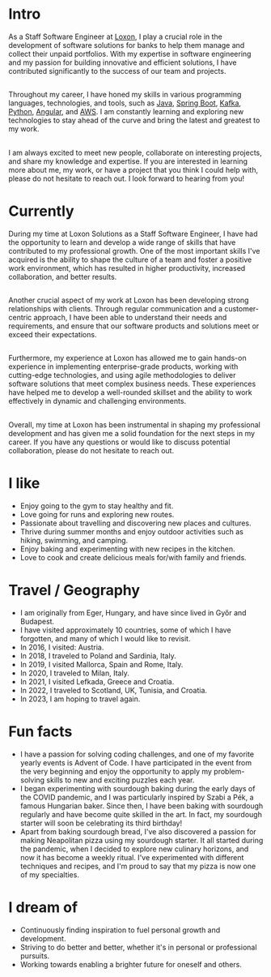 # Intro

As a Staff Software Engineer at [Loxon](https://www.loxon.eu/), I play a crucial role in the development of software solutions for banks to help them
manage and collect their unpaid portfolios. With my expertise in software engineering and my passion for building innovative and efficient solutions,
I have contributed significantly to the success of our team and projects.

##

Throughout my career, I have honed my skills in various programming languages, technologies, and tools, such as
[Java](https://www.oracle.com/uk/java/), [Spring Boot](https://spring.io/), [Kafka](https://kafka.apache.org/),
[Python](https://www.python.org/), [Angular](https://angular.io/), and [AWS](https://aws.amazon.com/). I am
constantly learning and exploring new technologies to stay ahead of the curve and bring the latest and greatest to my work.

##

I am always excited to meet new people, collaborate on interesting projects, and share my knowledge and expertise. If you are interested in learning
more about me, my work, or have a project that you think I could help with, please do not hesitate to reach out. I look forward to hearing from you!

# Currently

During my time at Loxon Solutions as a Staff Software Engineer, I have had the opportunity to learn and develop a wide range of skills that have
contributed to my professional growth. One of the most important skills I've acquired is the ability to shape the culture of a team and foster a
positive work environment, which has resulted in higher productivity, increased collaboration, and better results.

##

Another crucial aspect of my work at Loxon has been developing strong relationships with clients. Through regular communication and a customer-centric
approach, I have been able to understand their needs and requirements, and ensure that our software products and solutions meet or exceed their
expectations.

##

Furthermore, my experience at Loxon has allowed me to gain hands-on experience in implementing enterprise-grade products, working with cutting-edge
technologies, and using agile methodologies to deliver software solutions that meet complex business needs. These experiences have helped me to
develop a well-rounded skillset and the ability to work effectively in dynamic and challenging environments.

##

Overall, my time at Loxon has been instrumental in shaping my professional development and has given me a solid foundation for the next steps in my
career. If you have any questions or would like to discuss potential collaboration, please do not hesitate to reach out.

# I like

- Enjoy going to the gym to stay healthy and fit.
- Love going for runs and exploring new routes.
- Passionate about travelling and discovering new places and cultures.
- Thrive during summer months and enjoy outdoor activities such as hiking, swimming, and camping.
- Enjoy baking and experimenting with new recipes in the kitchen.
- Love to cook and create delicious meals for/with family and friends.

# Travel / Geography

- I am originally from Eger, Hungary, and have since lived in Győr and Budapest.
- I have visited approximately 10 countries, some of which I have forgotten, and many of which I would like to revisit.
- In 2016, I visited: Austria.
- In 2018, I traveled to Poland and Sardinia, Italy.
- In 2019, I visited Mallorca, Spain and Rome, Italy.
- In 2020, I traveled to Milan, Italy.
- In 2021, I visited Lefkada, Greece and Croatia.
- In 2022, I traveled to Scotland, UK, Tunisia, and Croatia.
- In 2023, I am hoping to travel again.

# Fun facts

- I have a passion for solving coding challenges, and one of my favorite yearly events is Advent of Code. I have participated in the event from the
  very beginning and enjoy the opportunity to apply my problem-solving skills to new and exciting puzzles each year.
- I began experimenting with sourdough baking during the early days of the COVID pandemic, and I was particularly inspired by Szabi a Pék, a famous
  Hungarian baker. Since then, I have been baking with sourdough regularly and have become quite skilled in the art. In fact, my sourdough starter
  will soon be celebrating its third birthday!
- Apart from baking sourdough bread, I've also discovered a passion for making Neapolitan pizza using my sourdough starter. It all started during the
  pandemic, when I decided to explore new culinary horizons, and now it has become a weekly ritual. I've experimented with different techniques and
  recipes, and I'm proud to say that my pizza is now one of my specialties.

# I dream of

- Continuously finding inspiration to fuel personal growth and development.
- Striving to do better and better, whether it's in personal or professional pursuits.
- Working towards enabling a brighter future for oneself and others.
